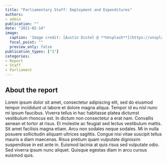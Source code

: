 ```yaml
---
title: "Parliamentary Staff: Employment and Expenditures"
authors:
- admin
publication: ""
date: "2021-02-14"
image:
  caption: 'Image credit: [Austin Distel @ **Unsplash**](https://unsplash.com/photos/gUIJ0YszPig)'
  focal_point: ""
  preview_only: false
publication_types: ["1"]
categories: 
- Report
- Staff
- Parliament
---
```


## About the report
Lorem ipsum dolor sit amet, consectetur adipiscing elit, sed do eiusmod tempor incididunt ut labore et dolore magna aliqua. Tempor id eu nisl nunc mi ipsum faucibus. Viverra tellus in hac habitasse platea dictumst vestibulum rhoncus est. In dictum non consectetur a erat nam. Convallis aenean et tortor at risus. Et molestie ac feugiat sed lectus vestibulum mattis. Sit amet facilisis magna etiam. Arcu non sodales neque sodales. Mi in nulla posuere sollicitudin aliquam ultrices sagittis. Congue nisi vitae suscipit tellus mauris a diam maecenas. Risus pretium quam vulputate dignissim suspendisse in est ante in. Euismod lacinia at quis risus sed vulputate odio. Sed viverra ipsum nunc aliquet. Quisque egestas diam in arcu cursus euismod quis. 